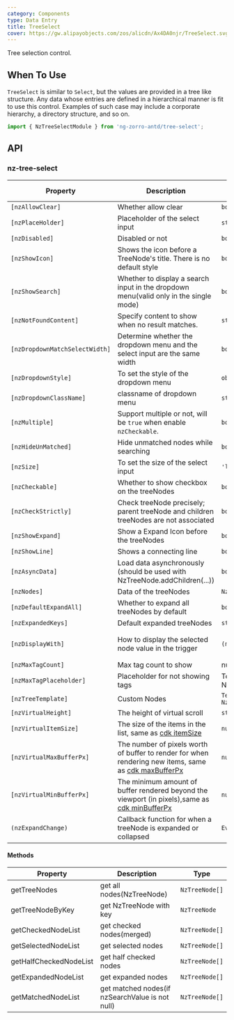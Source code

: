 ```yaml
---
category: Components
type: Data Entry
title: TreeSelect
cover: https://gw.alipayobjects.com/zos/alicdn/Ax4DA0njr/TreeSelect.svg
---
```


Tree selection control.

## When To Use

`TreeSelect` is similar to `Select`, but the values are provided in a tree like structure.
Any data whose entries are defined in a hierarchical manner is fit to use this control. Examples of such case may include a corporate hierarchy, a directory structure, and so on.

```ts
import { NzTreeSelectModule } from 'ng-zorro-antd/tree-select';
```

## API

### nz-tree-select

| Property | Description | Type | Default | Global Config |
| -------- | ----------- | ---- | ------- | ------------- |
| `[nzAllowClear]` | Whether allow clear | `boolean` | `false` |
| `[nzPlaceHolder]` | Placeholder of the select input | `string` | - |
| `[nzDisabled]` | Disabled or not | `boolean` | `false` |
| `[nzShowIcon]` | Shows the icon before a TreeNode's title. There is no default style | `boolean` | `false` |
| `[nzShowSearch]` | Whether to display a search input in the dropdown menu(valid only in the single mode) | `boolean` | `false` | ✅ |
| `[nzNotFoundContent]` | Specify content to show when no result matches. | `string` | - |
| `[nzDropdownMatchSelectWidth]` | Determine whether the dropdown menu and the select input are the same width | `boolean` | `true` | ✅ |
| `[nzDropdownStyle]` | To set the style of the dropdown menu | `object` | - |
| `[nzDropdownClassName]` | classname of dropdown menu | `string` | - |
| `[nzMultiple]` | Support multiple or not, will be `true` when enable `nzCheckable`. | `boolean` | `false` |
| `[nzHideUnMatched]` | Hide unmatched nodes while searching | `boolean` | `false` | ✅ |
| `[nzSize]` | To set the size of the select input | `'large' \| 'small' \| 'default'` | `'default'` | ✅ |
| `[nzCheckable]` | Whether to show checkbox on the treeNodes | `boolean` | `false` |
| `[nzCheckStrictly]` | Check treeNode precisely; parent treeNode and children treeNodes are not associated | `boolean` | `false` |
| `[nzShowExpand]` | Show a Expand Icon before the treeNodes | `boolean` | `true` | |
| `[nzShowLine]` | Shows a connecting line | `boolean` | `false` | |
| `[nzAsyncData]` | Load data asynchronously (should be used with NzTreeNode.addChildren(...)) | `boolean` | `false` |
| `[nzNodes]` | Data of the treeNodes | `NzTreeNodeOptions[]` | `[]` |
| `[nzDefaultExpandAll]` | Whether to expand all treeNodes by default | `boolean` | `false` |
| `[nzExpandedKeys]` | Default expanded treeNodes | `string[]` | - |
| `[nzDisplayWith]` | How to display the selected node value in the trigger | `(node: NzTreeNode) => string` | `(node: NzTreeNode) => node.title` |
| `[nzMaxTagCount]` | Max tag count to show| number | - |
| `[nzMaxTagPlaceholder]` | Placeholder for not showing tags | TemplateRef<{ $implicit: NzTreeNode[] }> | - |
| `[nzTreeTemplate]` | Custom Nodes | `TemplateRef<{ $implicit: NzTreeNode }>` | - |
| `[nzVirtualHeight]` | The height of virtual scroll | `string` | `-` |
| `[nzVirtualItemSize]` | The size of the items in the list, same as [cdk itemSize](https://material.angular.io/cdk/scrolling/api) | `number` | `28` |
| `[nzVirtualMaxBufferPx]` | The number of pixels worth of buffer to render for when rendering new items, same as [cdk maxBufferPx](https://material.angular.io/cdk/scrolling/api) | `number` | `500` |
| `[nzVirtualMinBufferPx]` | The minimum amount of buffer rendered beyond the viewport (in pixels),same as [cdk minBufferPx](https://material.angular.io/cdk/scrolling/api) | `number` | `28` |
| `(nzExpandChange)` | Callback function for when a treeNode is expanded or collapsed |`EventEmitter<NzFormatEmitEvent>` | - |

#### Methods

| Property | Description | Type |
| -------- | ----------- | ---- |
| getTreeNodes | get all nodes(NzTreeNode) | `NzTreeNode[]` |
| getTreeNodeByKey | get NzTreeNode with key | `NzTreeNode` |
| getCheckedNodeList | get checked nodes(merged) | `NzTreeNode[]` |
| getSelectedNodeList | get selected nodes | `NzTreeNode[]` |
| getHalfCheckedNodeList | get half checked nodes | `NzTreeNode[]` |
| getExpandedNodeList | get expanded nodes | `NzTreeNode[]` |
| getMatchedNodeList | get matched nodes(if nzSearchValue is not null) | `NzTreeNode[]` |

